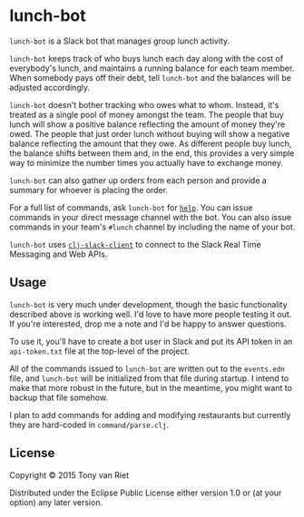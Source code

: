 # lunch-bot

`lunch-bot` is a Slack bot that manages group lunch activity.

`lunch-bot` keeps track of who buys lunch each day along with the cost of everybody's lunch, and maintains a running balance for each team member. When somebody pays off their debt, tell `lunch-bot` and the balances will be adjusted accordingly.

`lunch-bot` doesn't bother tracking who owes what to whom. Instead, it's treated as a single pool of money amongst the team. The people that buy lunch will show a positive balance reflecting the amount of money they're owed. The people that just order lunch without buying will show a negative balance reflecting the amount that they owe. As different people buy lunch, the balance shifts between them and, in the end, this provides a very simple way to minimize the number times you actually have to exchange money.

`lunch-bot` can also gather up orders from each person and provide a summary for whoever is placing the order.

For a full list of commands, ask `lunch-bot` for [`help`](https://github.com/tonyvanriet/lunch-bot/blob/master/help.md). You can issue commands in your direct message channel with the bot. You can also issue commands in your team's `#lunch` channel by including the name of your bot.

`lunch-bot` uses [`clj-slack-client`](https://github.com/tonyvanriet/clj-slack-client) to connect to the Slack Real Time Messaging and Web APIs.

## Usage

`lunch-bot` is very much under development, though the basic functionality described above is working well. I'd love to have more people testing it out. If you're interested, drop me a note and I'd be happy to answer questions.

To use it, you'll have to create a bot user in Slack and put its API token in an `api-token.txt` file at the top-level of the project.

All of the commands issued to `lunch-bot` are written out to the `events.edn` file, and `lunch-bot` will be initialized from that file during startup. I intend to make that more robust in the future, but in the meantime, you might want to backup that file somehow.

I plan to add commands for adding and modifying restaurants but currently they are hard-coded in `command/parse.clj`.

## License

Copyright © 2015 Tony van Riet

Distributed under the Eclipse Public License either version 1.0 or (at
your option) any later version.
